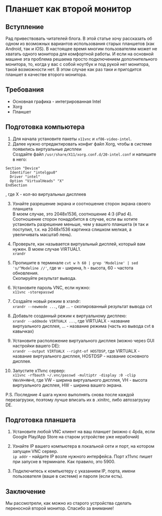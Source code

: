 # Планшет как второй монитор

## Вступление
Рад привествовать читателей блога. В этой статье хочу рассказать об одном из возможных вариантов использования 
старых планшетов (как Android, так и iOS). В настоящее время многим пользователям может не хватать одного
монитора для комфортной работы. И если на основной машине эта проблема решаема просто подключением
дополнительного монитора, то, когда у вас с собой ноутбук и под рукой нет монитора, такой возможности нет.
В этом случае как раз таки и пригодится планшет в качестве второго монитора.


## Требования
<ul>
  <li>Основная графика - интегрированная Intel</li>
  <li>Xorg</li>
  <li>Планшет</li>
</ul>


## Подготовка компьютера
1. Для начала установите пакеты `x11vnc` и `xf86-video-intel`.<br>
2. Далее нужно отредактировать конфиг файл Xorg, чтобы в системе появились виртуальные дисплеи <br>
Создайте файл `/usr/share/X11/xorg.conf.d/20-intel.conf` и напишите в него:<br>
```
Section "Device"
  Identifier "intelgpu0"
  Driver "intel"
  Option "VirtualHeads" "X"
EndSection
```
, где X - кол-во виртуальных дисплеев

3. Узнайте разрешение экрана и соотношение сторон экрана своего планшета<br>
В моем случае, это 2048x1536, соотношение 4:3 (iPad 4). Соотношение сторон понадобится в случае, если вы хотите установить разрешение меньше, чем у вашего планшета (я так и поступил, т.к. на 2048x1536 картинка слишком мелкая, а увеличивать масштаб лень).

4. Проверьте, как называется виртуальный дисплей, который вам нужен. В моем случае VIRTUAL1.<br>
`xrandr`

5. Пропишите в терминале `cvt w h 60 | grep 'Modeline' | sed 's/^Modeline //'`, где w - ширина, h - высота, 60 - частота обновления.<br>
Скопируйте результат вывода.

6. Установите пароль VNC, если нужно: <br>
`x11vnc -storepasswd`

7. Создайте новый режим в xrandr: <br>
`xrandr --newmode ...`, где ... - скопированный результат вывода cvt

8. Добавьте созданный режим к виртуальному дисплею: <br>
`xrandr --addmode VIRTUALX ...`, где VIRTUALX - название виртуального дисплея, ... - название режима (часть из вывода cvt в кавычках) <br>

9. Установите расположение виртуального дисплея (можно через GUI настройки вашего DE): <br>
`xrandr --output VIRTUALX --right-of HOSTDSP`, где VIRTUALX - название виртуального дисплея, HOSTDSP - название основного дисплея.

10. Запустите x11vnc сервер: <br>
`x11vnc -rfbauth ~/.vnc/passwd -multiptr -display :0 -clip VWxVH+HW+0`, где VW - ширина виртуального дисплея, VH - высота виртуального дисплея, HW - ширина вашего экрана.

P.S. Последние 4 шага нужно выполнять снова после каждой перезагрузки, поэтому лучше вписать их в .xinitrc, либо автозагрузку DE.


## Подготовка планшета
1. Установите любой VNC клиент на ваш планшет (можно с 4pda, если Google Play/App Store на старом устройстве уже нерабочий)

2. Узнайте IP вашего компьютера в локальной сети и порт, на котором запущен VNC сервер.<br>
`ip addr` - найдите IP возле нужного интерфейса. Порт x11vnc пишет при запуске в терминале. Как правило, это 5900.

3. Подключитесь к компьютеру с указанием IP, порта, имени пользователя (ваше в системе) и пароля (если есть).


## Заключение
Мы рассмотрели, как можно из старого устройства сделать переносной второй монитор. Спасибо за внимание!
